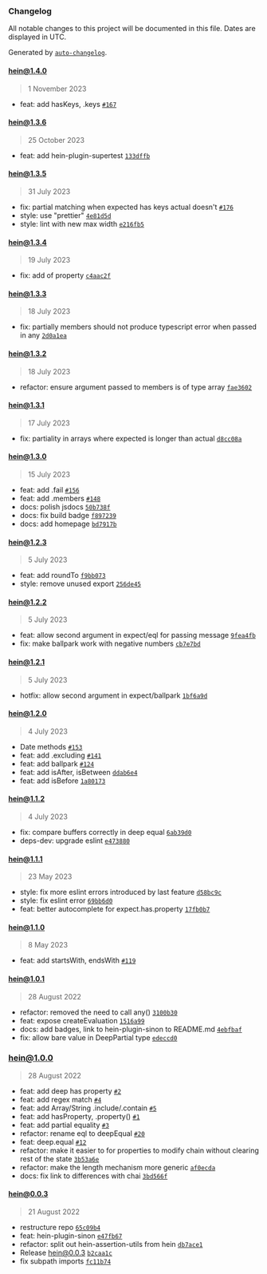 ### Changelog

All notable changes to this project will be documented in this file. Dates are displayed in UTC.

Generated by [`auto-changelog`](https://github.com/CookPete/auto-changelog).

#### [hein@1.4.0](https://github.com/KristjanTammekivi/hein/compare/hein@1.3.6...hein@1.4.0)

> 1 November 2023

- feat: add hasKeys, .keys [`#167`](https://github.com/KristjanTammekivi/hein/issues/167)

#### [hein@1.3.6](https://github.com/KristjanTammekivi/hein/compare/hein@1.3.5...hein@1.3.6)

> 25 October 2023

- feat: add hein-plugin-supertest [`133dffb`](https://github.com/KristjanTammekivi/hein/commit/133dffba257cae9f13d72414798d16b149d9a7ad)

#### [hein@1.3.5](https://github.com/KristjanTammekivi/hein/compare/hein@1.3.4...hein@1.3.5)

> 31 July 2023

- fix: partial matching when expected has keys actual doesn't [`#176`](https://github.com/KristjanTammekivi/hein/issues/176)
- style: use "prettier" [`4e81d5d`](https://github.com/KristjanTammekivi/hein/commit/4e81d5d330c76d86395ef1bc9079c32b9f14feb8)
- style: lint with new max width [`e216fb5`](https://github.com/KristjanTammekivi/hein/commit/e216fb56ba8879126e31d70e201cbfb2e3a0de49)

#### [hein@1.3.4](https://github.com/KristjanTammekivi/hein/compare/hein@1.3.3...hein@1.3.4)

> 19 July 2023

- fix: add of property [`c4aac2f`](https://github.com/KristjanTammekivi/hein/commit/c4aac2f148205e9acfffa5043abb1f991233e9de)

#### [hein@1.3.3](https://github.com/KristjanTammekivi/hein/compare/hein@1.3.2...hein@1.3.3)

> 18 July 2023

- fix: partially members should not produce typescript error when passed in any [`2d0a1ea`](https://github.com/KristjanTammekivi/hein/commit/2d0a1eacc9f6feeb6708532a2f12c07ba00e0ee0)

#### [hein@1.3.2](https://github.com/KristjanTammekivi/hein/compare/hein@1.3.1...hein@1.3.2)

> 18 July 2023

- refactor: ensure argument passed to members is of type array [`fae3602`](https://github.com/KristjanTammekivi/hein/commit/fae3602cc20511120f25ad20c6633a159fe11991)

#### [hein@1.3.1](https://github.com/KristjanTammekivi/hein/compare/hein@1.3.0...hein@1.3.1)

> 17 July 2023

- fix: partiality in arrays where expected is longer than actual [`d8cc08a`](https://github.com/KristjanTammekivi/hein/commit/d8cc08a3c307629f6020a282232f828cafeddd5d)

#### [hein@1.3.0](https://github.com/KristjanTammekivi/hein/compare/hein@1.2.3...hein@1.3.0)

> 15 July 2023

- feat: add .fail [`#156`](https://github.com/KristjanTammekivi/hein/issues/156)
- feat: add .members [`#148`](https://github.com/KristjanTammekivi/hein/issues/148)
- docs: polish jsdocs [`50b738f`](https://github.com/KristjanTammekivi/hein/commit/50b738f80768df1ec47d347de114818426b10a81)
- docs: fix build badge [`f897239`](https://github.com/KristjanTammekivi/hein/commit/f897239806aad8f21cf0845a95e60c9c64e45892)
- docs: add homepage [`bd7917b`](https://github.com/KristjanTammekivi/hein/commit/bd7917b65bf68a71e73afe90e9ea855c2e1c0baf)

#### [hein@1.2.3](https://github.com/KristjanTammekivi/hein/compare/hein@1.2.2...hein@1.2.3)

> 5 July 2023

- feat: add roundTo [`f9bb073`](https://github.com/KristjanTammekivi/hein/commit/f9bb0739b798861e506311a3ba55eb4fd3ac5920)
- style: remove unused export [`256de45`](https://github.com/KristjanTammekivi/hein/commit/256de455ce7eeff35049d72bc80043db06a68f0c)

#### [hein@1.2.2](https://github.com/KristjanTammekivi/hein/compare/hein@1.2.1...hein@1.2.2)

> 5 July 2023

- feat: allow second argument in expect/eql for passing message [`9fea4fb`](https://github.com/KristjanTammekivi/hein/commit/9fea4fb747fa3bacfa2807ba302ec0471247aefa)
- fix: make ballpark work with negative numbers [`cb7e7bd`](https://github.com/KristjanTammekivi/hein/commit/cb7e7bd6e5733736cbceac82b07cd2a5eb998271)

#### [hein@1.2.1](https://github.com/KristjanTammekivi/hein/compare/hein@1.2.0...hein@1.2.1)

> 5 July 2023

- hotfix: allow second argument in expect/ballpark [`1bf6a9d`](https://github.com/KristjanTammekivi/hein/commit/1bf6a9dffe4ad86cfd4ce74b845dedb71e3eaaf1)

#### [hein@1.2.0](https://github.com/KristjanTammekivi/hein/compare/hein@1.1.2...hein@1.2.0)

> 4 July 2023

- Date methods [`#153`](https://github.com/KristjanTammekivi/hein/pull/153)
- feat: add .excluding [`#141`](https://github.com/KristjanTammekivi/hein/issues/141)
- feat: add ballpark [`#124`](https://github.com/KristjanTammekivi/hein/issues/124)
- feat: add isAfter, isBetween [`ddab6e4`](https://github.com/KristjanTammekivi/hein/commit/ddab6e49fbae075f6b733b4b749bd4862c8e103b)
- feat: add isBefore [`1a80173`](https://github.com/KristjanTammekivi/hein/commit/1a80173ef7f032adb57bfee30f656989a2ac48e3)

#### [hein@1.1.2](https://github.com/KristjanTammekivi/hein/compare/hein@1.1.1...hein@1.1.2)

> 4 July 2023

- fix: compare buffers correctly in deep equal [`6ab39d0`](https://github.com/KristjanTammekivi/hein/commit/6ab39d068da758bbcc5c26641591ec9ae2dbf532)
- deps-dev: upgrade eslint [`e473880`](https://github.com/KristjanTammekivi/hein/commit/e4738807c40591ad4d6e923cad7a0e3c19cd2743)

#### [hein@1.1.1](https://github.com/KristjanTammekivi/hein/compare/hein@1.1.0...hein@1.1.1)

> 23 May 2023

- style: fix more eslint errors introduced by last feature [`d58bc9c`](https://github.com/KristjanTammekivi/hein/commit/d58bc9cdf1137c17130c69d622837a8670594a04)
- style: fix eslint error [`69bb6d0`](https://github.com/KristjanTammekivi/hein/commit/69bb6d0b237fd3cad8c3042ffbdadd91fd1e559c)
- feat: better autocomplete for expect.has.property [`17fb0b7`](https://github.com/KristjanTammekivi/hein/commit/17fb0b7ffceec94e20bedef66cf3f6884e43b53b)

#### [hein@1.1.0](https://github.com/KristjanTammekivi/hein/compare/hein@1.0.1...hein@1.1.0)

> 8 May 2023

- feat: add startsWith, endsWith [`#119`](https://github.com/KristjanTammekivi/hein/issues/119)

#### [hein@1.0.1](https://github.com/KristjanTammekivi/hein/compare/hein@1.0.0...hein@1.0.1)

> 28 August 2022

- refactor: removed the need to call any() [`3100b30`](https://github.com/KristjanTammekivi/hein/commit/3100b306c35edb503a3902ebc5f67321a2734c76)
- feat: expose createEvaluation [`1516a99`](https://github.com/KristjanTammekivi/hein/commit/1516a99969a230d285d714ef7a27d548f2b3d4a7)
- docs: add badges, link to hein-plugin-sinon to README.md [`4ebfbaf`](https://github.com/KristjanTammekivi/hein/commit/4ebfbafee5cfdeefcf41ec02a5f4d3abe9e43de3)
- fix: allow bare value in DeepPartial type [`edeccd0`](https://github.com/KristjanTammekivi/hein/commit/edeccd0f3639ccb69b1b5601ce5702c5b02b3399)

### [hein@1.0.0](https://github.com/KristjanTammekivi/hein/compare/hein@0.0.3...hein@1.0.0)

> 28 August 2022

- feat: add deep has property [`#2`](https://github.com/KristjanTammekivi/hein/issues/2)
- feat: add regex match [`#4`](https://github.com/KristjanTammekivi/hein/issues/4)
- feat: add Array/String .include/.contain [`#5`](https://github.com/KristjanTammekivi/hein/issues/5)
- feat: add hasProperty, .property() [`#1`](https://github.com/KristjanTammekivi/hein/issues/1)
- feat: add partial equality [`#3`](https://github.com/KristjanTammekivi/hein/issues/3)
- refactor: rename eql to deepEqual [`#20`](https://github.com/KristjanTammekivi/hein/issues/20)
- feat: deep.equal [`#12`](https://github.com/KristjanTammekivi/hein/issues/12)
- refactor: make it easier to for properties to modify chain without clearing rest of the state [`3b53a6e`](https://github.com/KristjanTammekivi/hein/commit/3b53a6ebd379d7802ea688b61a9951678a20ac45)
- refactor: make the length mechanism more generic [`af0ecda`](https://github.com/KristjanTammekivi/hein/commit/af0ecdadd7a6daddd407240cd4baca7b15846af0)
- docs: fix link to differences with chai [`3bd566f`](https://github.com/KristjanTammekivi/hein/commit/3bd566f01cfc1f5fecee57a5e38a0412b113feda)

#### hein@0.0.3

> 21 August 2022

- restructure repo [`65c09b4`](https://github.com/KristjanTammekivi/hein/commit/65c09b4aa69d954cf1d3b0ab84af94bf4823018b)
- feat: hein-plugin-sinon [`e47fb67`](https://github.com/KristjanTammekivi/hein/commit/e47fb671b52f432fa0e1e3b6cc90b4b6682cbe4a)
- refactor: split out hein-assertion-utils from hein [`db7ace1`](https://github.com/KristjanTammekivi/hein/commit/db7ace19e16f2a982e53a3892577b0cdcf7da3b6)
- Release hein@0.0.3 [`b2caa1c`](https://github.com/KristjanTammekivi/hein/commit/b2caa1ccd0b8c8e318404ffc7ad1f0638c8c326a)
- fix subpath imports [`fc11b74`](https://github.com/KristjanTammekivi/hein/commit/fc11b7431274be424d8e3208d3309766d227296c)
